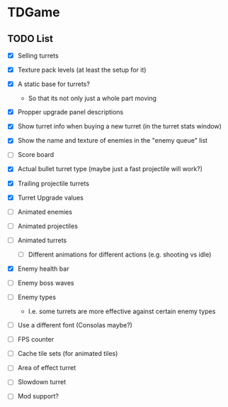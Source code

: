 # TDGame

## TODO List
- [X] Selling turrets
- [X] Texture pack levels (at least the setup for it)
- [x] A static base for turrets?
    - So that its not only just a whole part moving
- [X] Propper upgrade panel descriptions
- [X] Show turret info when buying a new turret (in the turret stats window)
- [X] Show the name and texture of enemies in the "enemy queue" list
- [ ] Score board
- [X] Actual bullet turret type (maybe just a fast projectile will work?)
- [X] Trailing projectile turrets
- [X] Turret Upgrade values
- [ ] Animated enemies
- [ ] Animated projectiles
- [ ] Animated turrets
    - [ ] Different animations for different actions (e.g. shooting vs idle)
- [X] Enemy health bar
- [ ] Enemy boss waves
- [ ] Enemy types
    - I.e. some turrets are more effective against certain enemy types
- [ ] Use a different font (Consolas maybe?)
- [ ] FPS counter
- [ ] Cache tile sets (for animated tiles)
- [ ] Area of effect turret
- [ ] Slowdown turret
- [ ] Mod support?

